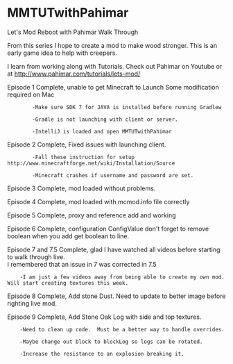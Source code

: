 MMTUTwithPahimar
================

Let's Mod Reboot with Pahimar Walk Through

From this series I hope to create a mod to make wood stronger.  This is an early game idea to help with creepers.

I learn from working along with Tutorials.  Check out Pahimar on Youtube or 
at http://www.pahimar.com/tutorials/lets-mod/

Episode 1 Complete, unable to get Minecraft to Launch Some modification required on Mac
            
            -Make sure SDK 7 for JAVA is installed before running Gradlew
            
            -Gradle is not launching with client or server.
            
            -IntelliJ is loaded and open MMTUTwithPahimar
            
Episode 2 Complete, Fixed issues with launching client.
            
            -Fall these instruction for setup http://www.minecraftforge.net/wiki/Installation/Source
            
            -Minecraft crashes if username and password are set.
            
Episode 3 Complete, mod loaded without problems.

Episode 4 Complete, mod loaded with mcmod.info file correctly

Episode 5 Complete, proxy and reference add and working

Episode 6 Complete, configuration ConfigValue don't forget to remove boolean when you add get boolean to line.

Episode 7 and 7.5 Complete, glad I have watched all videos before starting to walk through live.  
I remembered that an issue in 7 was corrected in 7.5

        -I am just a few videos away from being able to create my own mod.  Will start creating textures this week.
        
Episode 8 Complete, Add stone Dust.  Need to update to better image before righting live mod.

Episode 9 Complete, Add Stone Oak Log with side and top textures.

        -Need to clean up code.  Must be a better way to handle overrides.
        
        -Maybe change out block to blockLog so logs can be rotated.
        
        -Increase the resistance to an explosion breaking it.
        
